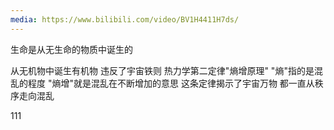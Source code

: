 ```yaml
---
media: https://www.bilibili.com/video/BV1H4411H7ds/
---
```

生命是从无生命的物质中诞生的

从无机物中诞生有机物
违反了宇宙铁则
热力学第二定律"熵增原理"
"熵"指的是混乱的程度
"熵增"就是混乱在不断增加的意思
这条定律揭示了宇宙万物
都一直从秩序走向混乱

111